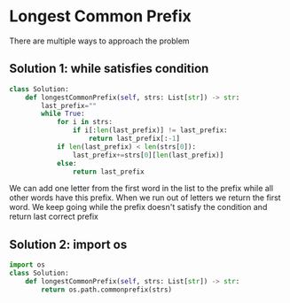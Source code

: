 # Longest Common Prefix
There are multiple ways to approach the problem
## Solution 1: while satisfies condition
```python
class Solution:
    def longestCommonPrefix(self, strs: List[str]) -> str:
        last_prefix=""
        while True:
            for i in strs:
                if i[:len(last_prefix)] != last_prefix:
                    return last_prefix[:-1]
            if len(last_prefix) < len(strs[0]):
                last_prefix+=strs[0][len(last_prefix)]
            else: 
                return last_prefix
```
We can add one letter from the first word in the list to the prefix while all other words have this prefix. When we run out of letters we return the first word. We keep going while the prefix doesn't satisfy the condition and return last correct prefix
## Solution 2: import os
```python
import os
class Solution:
    def longestCommonPrefix(self, strs: List[str]) -> str: 
        return os.path.commonprefix(strs)
```
